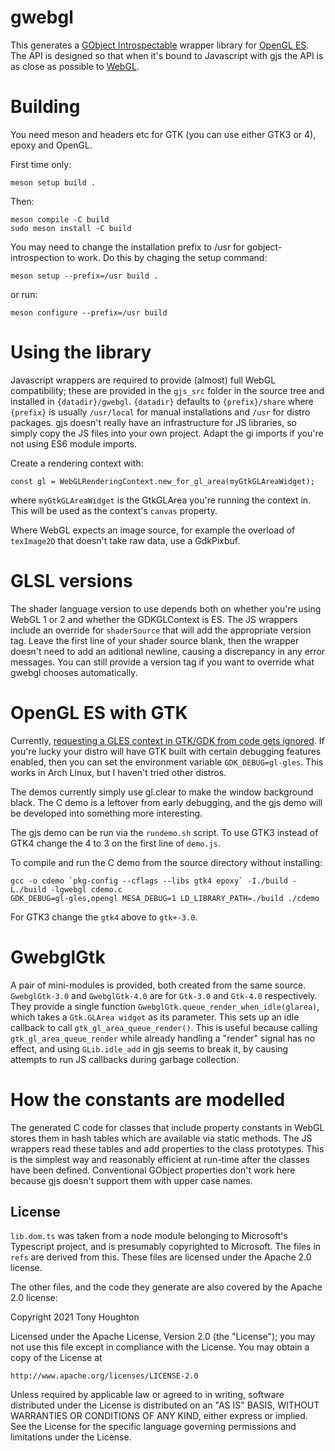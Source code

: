 # gwebgl

This generates a [GObject Introspectable](https://gi.readthedocs.io/en/latest/)
wrapper library for [OpenGL ES](https://www.khronos.org/opengles/). The API is
designed so that when it's bound to Javascript with gjs the API is as close as
possible to [WebGL](https://www.khronos.org/webgl/).

# Building

You need meson and headers etc for GTK (you can use either GTK3 or 4), epoxy and
OpenGL.

First time only:
```
meson setup build .
```

Then:
```
meson compile -C build
sudo meson install -C build
```

You may need to change the installation prefix to /usr for gobject-introspection
to work. Do this by chaging the setup command:
```
meson setup --prefix=/usr build .
```
or run:
```
meson configure --prefix=/usr build
```

# Using the library

Javascript wrappers are required to provide (almost) full WebGL compatibility;
these are provided in the `gjs_src` folder in the source tree and installed
in `{datadir}/gwebgl`. `{datadir}` defaults to `{prefix}/share` where `{prefix}`
is usually `/usr/local` for manual installations and `/usr` for distro packages.
gjs doesn't really have an infrastructure for JS libraries, so simply copy the
JS files into your own project. Adapt the gi imports if you're not using ES6
module imports.

Create a rendering context with:
```
const gl = WebGLRenderingContext.new_for_gl_area(myGtkGLAreaWidget);
```
where `myGtkGLAreaWidget` is the GtkGLArea you're running the context in. This
will be used as the context's `canvas` property.

Where WebGL expects an image source, for example the overload of `texImage2D`
that doesn't take raw data, use a GdkPixbuf.

# GLSL versions

The shader language version to use depends both on whether you're using WebGL 1
or 2 and whether the GDKGLContext is ES. The JS wrappers include an override
for `shaderSource` that will add the appropriate version tag. Leave the first
line of your shader source blank, then the wrapper doesn't need to add an
aditional newline, causing a discrepancy in any error messages. You can still
provide a version tag if you want to override what gwebgl chooses automatically.

# OpenGL ES with GTK

Currently, [requesting a GLES context in GTK/GDK from code gets
ignored](https://gitlab.gnome.org/GNOME/gtk/-/issues/4221). If you're lucky your
distro will have GTK built with certain debugging features enabled, then you can
set the environment variable `GDK_DEBUG=gl-gles`. This works in Arch Linux, but
I haven't tried other distros.

The demos currently simply use gl.clear to make the window background
black. The C demo is a leftover from early debugging, and the gjs demo will be
developed into something more interesting.

The gjs demo can be run via the `rundemo.sh` script. To use GTK3 instead of
GTK4 change the 4 to 3 on the first line of `demo.js`.

To compile and run the C demo from the source directory without installing:

```
gcc -o cdemo `pkg-config --cflags --libs gtk4 epoxy` -I./build -L./build -lgwebgl cdemo.c
GDK_DEBUG=gl-gles,opengl MESA_DEBUG=1 LD_LIBRARY_PATH=./build ./cdemo
```
For GTK3 change the `gtk4` above to `gtk+-3.0`.

# GwebglGtk

A pair of mini-modules is provided, both created from the same source.
`GwebglGtk-3.0` and `GwebglGtk-4.0` are for `Gtk-3.0` and `Gtk-4.0`
respectively. They provide a single function
`GwebglGtk.queue_render_when_idle(glarea)`, which takes a `Gtk.GLArea widget`
as its parameter. This sets up an idle callback to call
`gtk_gl_area_queue_render()`.  This is useful because calling
`gtk_gl_area_queue_render` while already handling a "render" signal has no
effect, and using `GLib.idle_add` in gjs seems to break it, by causing attempts
to run JS callbacks during garbage collection.

# How the constants are modelled

The generated C code for classes that include property constants in WebGL stores
them in hash tables which are available via static methods. The JS wrappers
read these tables and add properties to the class prototypes. This is the
simplest way and reasonably efficient at run-time after the classes have been
defined. Conventional GObject properties don't work here because gjs doesn't
support them with upper case names.

## License

`lib.dom.ts` was taken from a node module belonging to Microsoft's Typescript
project, and is presumably copyrighted to Microsoft. The files in `refs` are
derived from this. These files are licensed under the Apache 2.0 license.

The other files, and the code they generate are also covered by the Apache 2.0
license:

Copyright 2021 Tony Houghton

Licensed under the Apache License, Version 2.0 (the "License"); you may not use
this file except in compliance with the License. You may obtain a copy of the
License at

    http://www.apache.org/licenses/LICENSE-2.0

Unless required by applicable law or agreed to in writing, software distributed
under the License is distributed on an "AS IS" BASIS, WITHOUT WARRANTIES OR
CONDITIONS OF ANY KIND, either express or implied. See the License for the
specific language governing permissions and limitations under the License.
